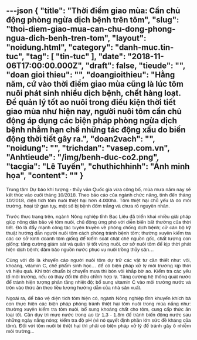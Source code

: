 ---json
{
    "title": "Thời điểm giao mùa: Cần chủ động phòng ngừa dịch bệnh trên tôm",
    "slug": "thoi-diem-giao-mua-can-chu-dong-phong-ngua-dich-benh-tren-tom",
    "layout": "noidung.html",
    "category": "danh-muc.tin-tuc",
    "tag": [
        "tin-tuc"
    ],
    "date": "2018-11-06T17:00:00.000Z",
    "draft": false,
    "tieude": "",
    "doan gioi thieu": "",
    "doangioithieu": "Hằng năm, cứ vào thời điểm giao mùa cũng là lúc tôm nuôi phát sinh nhiều dịch bệnh, chết hàng loạt. Ðể quản lý tốt ao nuôi trong điều kiện thời tiết giao mùa như hiện nay, người nuôi tôm cần chủ động áp dụng các biện pháp phòng ngừa dịch bệnh nhằm hạn chế những tác động xấu do biến động thời tiết gây ra.",
    "doan2vach": "",
    "noidung": "",
    "trichdan": "vasep.com.vn",
    "Anhtieude": "/img/benh-duc-co2.png",
    "tacgia": "Lê Tuyến",
    "chuthichhinh": "Ảnh minh họa",
    "__content__": ""
}
---
<p style="text-align:justify"><span style="font-size:13px"><span style="color:#1b1b1b"><span style="font-family:Arial"><span style="background-color:#ffffff"><span style="font-size:10pt">Trung t&acirc;m Dự b&aacute;o kh&iacute; tượng - thủy văn Quốc gia vừa c&ocirc;ng bố, m&ugrave;a mưa năm nay sẽ kết th&uacute;c v&agrave;o cuối th&aacute;ng 10/2018. Theo b&aacute;o c&aacute;o của ng&agrave;nh chức năng, t&iacute;nh đến th&aacute;ng 10/2018, diện t&iacute;ch t&ocirc;m nu&ocirc;i thiệt hại hơn 4.000ha. T&ocirc;m thiệt hại chủ yếu l&agrave; do m&ocirc;i trường, hoại tử gan tụy, một số bị bệnh đốm trắng v&agrave; chưa r&otilde; nguy&ecirc;n nh&acirc;n.</span></span></span></span></span></p>

<p style="margin-left:0cm; margin-right:0cm; text-align:justify"><span style="font-size:13px"><span style="background-color:white"><span style="color:#1b1b1b"><span style="font-family:Arial"><span style="font-size:10pt">Trước thực trạng tr&ecirc;n, ng&agrave;nh N&ocirc;ng nghiệp tỉnh Bạc Li&ecirc;u đ&atilde; triển khai nhiều giải ph&aacute;p gi&uacute;p n&ocirc;ng d&acirc;n bảo vệ t&ocirc;m nu&ocirc;i, chủ động ứng ph&oacute; với diễn biến bất thường của thời tiết. Đ&oacute; l&agrave; đẩy mạnh c&ocirc;ng t&aacute;c tuy&ecirc;n truyền về ph&ograve;ng chống dịch bệnh; cử c&aacute;n bộ kỹ thuật hướng dẫn người nu&ocirc;i t&ocirc;m c&aacute;ch ph&ograve;ng tr&aacute;nh bệnh t&ocirc;m; thường xuy&ecirc;n kiểm tra c&aacute;c cơ sở kinh doanh t&ocirc;m giống để kiểm so&aacute;t chặt chẽ nguồn gốc, chất lượng con giống; tăng cường gi&aacute;m s&aacute;t v&agrave; quản l&yacute; tốt v&ugrave;ng nu&ocirc;i, cơ sở nu&ocirc;i t&ocirc;m để kịp thời ph&aacute;t hiện dịch bệnh; đảm bảo nguồn nước phục vụ nu&ocirc;i trồng thủy sản&hellip;</span></span></span></span></span></p>

<p style="margin-left:0cm; margin-right:0cm; text-align:justify"><span style="font-size:13px"><span style="background-color:white"><span style="color:#1b1b1b"><span style="font-family:Arial"><span style="font-size:10pt">C&ugrave;ng với đ&oacute; l&agrave; khuyến c&aacute;o người nu&ocirc;i t&ocirc;m dự trữ c&aacute;c vật tư cần thiết như: v&ocirc;i, kho&aacute;ng, vitamin C, chế phẩm sinh học&hellip; để c&oacute; biện ph&aacute;p xử l&yacute; m&ocirc;i trường kịp thời v&agrave; hiệu quả. Khi trời chuẩn bị chuyển mưa th&igrave; b&oacute;n v&ocirc;i khắp bờ ao. Kiểm tra c&aacute;c yếu tố m&ocirc;i trường, nếu c&oacute; thay đổi th&igrave; điều chỉnh hợp l&yacute;. Tăng cường hệ thống quạt nước để tr&aacute;nh hiện tượng ph&acirc;n tầng nhiệt độ; bổ sung vitamin C v&agrave;o m&ocirc;i trường nước v&agrave; trộn v&agrave;o thức ăn theo liều lượng hướng dẫn của nh&agrave; sản xuất.</span></span></span></span></span></p>

<p style="margin-left:0cm; margin-right:0cm; text-align:justify"><span style="font-size:13px"><span style="background-color:white"><span style="color:#1b1b1b"><span style="font-family:Arial"><span style="font-size:10pt">Ngo&agrave;i ra, để bảo vệ diện t&iacute;ch t&ocirc;m hiện c&oacute;, ng&agrave;nh N&ocirc;ng nghiệp tỉnh khuyến kh&iacute;ch b&agrave; con thực hiện c&aacute;c biện ph&aacute;p ph&ograve;ng tr&aacute;nh thiệt hại t&ocirc;m nu&ocirc;i trong m&ugrave;a nắng như: thường xuy&ecirc;n kiểm tra t&ocirc;m nu&ocirc;i, bổ sung kho&aacute;ng chất cho t&ocirc;m, cung cấp thức ăn loại tốt. Cần duy tr&igrave; mực nước trong ao từ 1,3 - 1,8m để tr&aacute;nh biến động nước sau những ng&agrave;y nắng n&oacute;ng; kiểm tra độ pH (v&igrave; n&oacute; quyết định phần lớn sức đề kh&aacute;ng của t&ocirc;m). Đối với t&ocirc;m nu&ocirc;i bị thiệt hại th&igrave; phải c&oacute; biện ph&aacute;p xử l&yacute; để tr&aacute;nh g&acirc;y &ocirc; nhiễm m&ocirc;i trường...</span></span></span></span></span></p>
